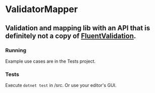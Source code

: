 # ValidatorMapper
## Validation and mapping lib with an API that is definitely not a copy of [FluentValidation](https://github.com/FluentValidation/FluentValidation).

### Running
Example use cases are in the Tests project.

### Tests
Execute `dotnet test` in /src. Or use your editor's GUI.
